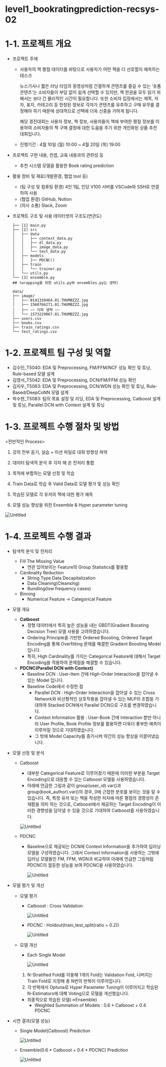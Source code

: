 # level1_bookratingprediction-recsys-02
# 1-1. 프로젝트 개요

- 프로젝트 주제
    - 사용자의 책 평점 데이터를 바탕으로 사용자가 어떤 책을 더 선호할지 예측하는 테스크
        
        뉴스기사나 짧은 러닝 타임의 동영상처럼 간결하게 콘텐츠를 즐길 수 있는 ‘숏폼 콘텐츠’는 소비자들이 부담 없이 쉽게 선택할 수 있지만, 책 한권을 모두 읽기 위해서는 보다 긴 물리적인 시간이 필요합니다. 또한 소비자 입장에서는 제목, 저자, 표지, 카테고리 등 한정된 정보로 각자가 콘텐츠를 유추하고 구매 유무를 결정해야 하기 때문에 상대적으로 선택에 더욱 신중을 가하게 됩니다.
        
        해당 경진대회는 사용자 정보, 책 정보, 사용자들이 책에 부여한 평점 정보를 이용하여 소비자들의 책 구매 결정에 대한 도움을 주기 위한 개인화된 상품 추천 대회입니다.
        
    - 진행기간 : 4월 10일 (월) 10:00 ~ 4월 20일 (목) 19:00
- 프로젝트 구현 내용, 컨셉, 교육 내용과의 관련성 등
    - 추천 시스템 모델을 활용한 Book rating prediction
- 활용 장비 및 재료(개발환경, 협업 tool 등)
    - (팀 구성 및 컴퓨팅 환경) 4인 1팀, 인당 V100 서버를 VSCode와 SSH로 연결하여 사용
    - (협업 환경) GitHub, Notion
    - (의사 소통) Slack, Zoom
- 프로젝트 구조 및 사용 데이터셋의 구조도(연관도)
    
    ```
    ├── [1] main.py
    ├── [2] src
    │   ├── data
    │   │   ├── context_data.py
    │   │   ├── dl_data.py
    │   │   ├── image_data.py
    │   │   └── text_data.py
    │   ├── models
    │   │   ├── PDCNC()
    │   ├── train
    │   │   └── trainer.py
    │   └── utils.py
    └── [3] ensemble.py
    ## (wrapping을 위한 utils.py와 ensembles.py는 생략)
    ```
    
    ```
    data/
    ├── image/
    │   ├── 0141310464.01.THUMBZZZ.jpg
    │   ├── 1560766271.01.THUMBZZZ.jpg
    │   ├── ~~ 이하 생략 ~~
    │   └── 1573229067.01.THUMBZZZ.jpg
    ├── users.csv
    ├── books.csv
    ├── train_ratings.csv
    └── test_ratings.csv
    ```
    

# 1-2. 프로젝트 팀 구성 및 역할

- 김수민_T5040: EDA 및 Preprocessing, FM/FFM/NCF 성능 확인 및 튜닝, Rule-based 모델 설계
- 김영서_T5042: EDA 및 Preprocessing, DCN/FM/FFM 성능 확인
- 김지우_T5063: EDA 및 Preprocessing, DCN/WDN 성능 확인 및 튜닝, Rule-Based/DeepCoNN 모델 설계
- 박수현_T5083:  팀의 목표 설정 및 리딩, EDA 및 Preprocessing, Catboost 설계 및 튜닝, Parallel DCN with Context 설계 및 튜닝

# 1-3. 프로젝트 수행 절차 및 방법

<전반적인 Process>

1) 강의 전부 듣기, 실습 + 미션 파일로 대회 방향성 파악

2) 데이터 탐색적 분석 후 각자 해 온 전처리 통합

3) 목적에 부합하는 모델 선정 및 학습

4) Train Data로 학습 후 Valid Data로 모델 평가 및 성능 확인

5) 학습된 모델로 각 유저의 책에 대한 평가 예측

6) 모델 성능 향상을 위한 Ensemble & Hyper parameter tuning

![Untitled](https://user-images.githubusercontent.com/71757471/234790327-8d894529-81cc-4501-8b7a-c85008c9aa52.png)

# 1-4. 프로젝트 수행 결과

- 탐색적 분석 및 전처리
    - Fill The Missing Value
        - 연관 있어보이는 Feature의 Group Statistics를 활용함
    - Cardinality Reduction
        - String Type Data Decapitalization
        - Data Cleaning(Cleansing)
        - Bundling(low frequency cases)
    - Binning
        - Numerical Feature -> Categorical Feature
- 모델 개요
    - **Catboost**
        - 정형 데이터에서 특히 높은 성능을 내는 GBDT(Gradient Boosting Decision Tree) 모델 사용을 고려하였습니다.
        - Ordering Principle을 기반한 Ordered Boosting, Ordered Target Encoding을 통해 Overfitting 문제를 해결한 Gradient Boosting Model 입니다.
        - 특히, High Cardinality를 가지는 Categorical Feature에 대해서 Target Encoding을 적용하여 문제점을 해결할 수 있습니다.
    - **PDCNC(Parallel DCN with Context)**
        - Baseline DCN : User-Item 간에 High-Order Interaction을 잡아낼 수 있는 Model 입니다.
        - Baseline Code에서 수정한 점
            - Parallel DCN : High-Order Interaction을 잡아낼 수 있는 Cross Network와 비선형적인 상호작용을 잡아낼 수 있는 MLP의 조합을 기대하여 Stacked DCN에서 Parallel DCN으로 구조를 변경하였습니다.
            - Context Information 활용 : User-Book 간에 Interaction 뿐만 아니라 User Profile, Book Profile 정보를 활용하면 더욱더 풍부한 예측이 이루어질 것으로 기대하였습니다.
            - 그 밖에 Model Capacity를 증가시켜 약간의 성능 향상을 이끌어냈습니다.
- 모델 선정 및 분석
    - Catboost
        - 대부분 Categorical Feature로 이루어졌기 때문에 이러한 부분을 Target Encoding으로 대응할 수 있는 Catboost 모델을 사용하였습니다.
        - 아래에 언급한 그림과 같이 group(user_id).var()과 group(book_author).var()의 경우, 0에 근접한 분포를 보이는 것을 알 수 있습니다. 즉, 특정 유저 또는 책을 작성한 저자에 따른 평점의 경향성이 존재함을 의미 하는 것으로, Catboost에서 제공하는 Target Encoding이 이러한 경향성을 담아낼 수 있을 것으로 기대하여 Catboost를 사용하였습니다.
        
        ![Untitled](https://user-images.githubusercontent.com/71757471/234790282-2323bbac-8fb5-4567-8e05-1dc11f250f1a.png)
        
    - PDCNC
        - Baseline으로 제공되는 DCN에 Context Information을 추가하여 딥러닝 모델을 구성하였습니다. 그래서 Context Information을 사용하는 그밖에 딥러닝 모델들인 FM, FFM, WDN과 비교하여 아래에 언급한 그림처럼 PDCNC이 월등한 성능을 보여 PDCNC을 사용하였습니다.
            
            ![Untitled](https://user-images.githubusercontent.com/71757471/234790298-89f2ca9f-a6a9-430f-aed2-1da578f0e52c.png)
            
- 모델 평가 및 개선
    - 모델 평가
        - Catboost : Cross Validation
            
            ![Untitled](https://user-images.githubusercontent.com/71757471/234790309-d7f76eec-2fba-4513-90e8-322935d62f9c.png)
            
        - PDCNC : Holdout(train_test_split(ratio = 0.2))
            
            ![Untitled](https://user-images.githubusercontent.com/71757471/234790313-63ea6f65-563b-441e-8266-43b190838879.png)
            
    - 모델 개선
        - Each Single Model
            
            ![Untitled](https://user-images.githubusercontent.com/71757471/234790314-3dab2715-abe8-4e95-ab6a-af0fdf241f2d.png)
            
        1. N-Stratified Fold를 이용해 1개의 Fold는 Validation Fold, 나머지는 Train Fold로 지정해 총 N번의 반복이 이루어집니다. 
        2. 각 반복에서 Optuna로 Hyper Parameter Tuning이 이루어지고 학습된 N-Estimators에 대해 Voting으로 모델을 개선했습니다. 
        
        - 최종적으로 학습된 모델(→Ensemble)
            - Weighted Summation of Models : 0.6 * Catboost + 0.4 PDCNC
    
- 시연 결과(모델 성능)
    - Single Model(Catboost) Prediction
        
        ![Untitled](https://user-images.githubusercontent.com/71757471/234790316-aec3f40b-609a-4475-b575-dc828bfd0969.png)
        
    - Ensemble(0.6 * Catboost + 0.4 * PDCNC) Prediction
        
        ![Untitled](https://user-images.githubusercontent.com/71757471/234790320-123712b9-0145-41c1-9a04-f0a9d3ada95c.png)
